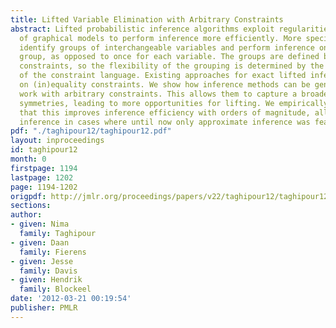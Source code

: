 ```yaml
---
title: Lifted Variable Elimination with Arbitrary Constraints
abstract: Lifted probabilistic inference algorithms exploit regularities in the structure
  of graphical models to perform inference more efficiently. More specifically, they
  identify groups of interchangeable variables and perform inference once for each
  group, as opposed to once for each variable. The groups are defined by means of
  constraints, so the flexibility of the grouping is determined by the expressivity
  of the constraint language. Existing approaches for exact lifted inference rely
  on (in)equality constraints. We show how inference methods can be generalized to
  work with arbitrary constraints. This allows them to capture a broader range of
  symmetries, leading to more opportunities for lifting. We empirically demonstrate
  that this improves inference efficiency with orders of magnitude, allowing exact
  inference in cases where until now only approximate inference was feasible.
pdf: "./taghipour12/taghipour12.pdf"
layout: inproceedings
id: taghipour12
month: 0
firstpage: 1194
lastpage: 1202
page: 1194-1202
origpdf: http://jmlr.org/proceedings/papers/v22/taghipour12/taghipour12.pdf
sections: 
author:
- given: Nima
  family: Taghipour
- given: Daan
  family: Fierens
- given: Jesse
  family: Davis
- given: Hendrik
  family: Blockeel
date: '2012-03-21 00:19:54'
publisher: PMLR
---
```

